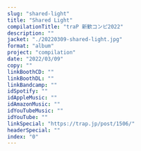 ```yaml
---
slug: "shared-light"
title: "Shared Light"
compilationTitle: "traP 新歓コンピ2022"
description: ""
jacket: "./20220309-shared-light.jpg"
format: "album"
project: "compilation"
date: "2022/03/09"
copy: ""
linkBoothCD: ""
linkBoothDL: ""
linkBandcamp: ""
idSpotify: ""
idAppleMusic: ""
idAmazonMusic: ""
idYouTubeMusic: ""
idYouTube: ""
linkSpecial: "https://trap.jp/post/1506/"
headerSpecial: ""
index: "0"
---
```

